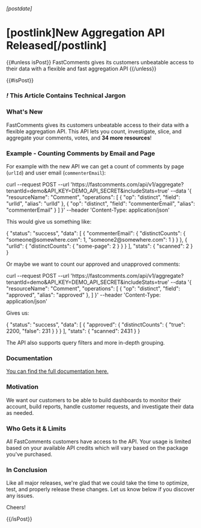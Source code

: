 ###### [postdate]
# [postlink]New Aggregation API Released[/postlink]

{{#unless isPost}}
FastComments gives its customers unbeatable access to their data with a flexible and fast aggregation API
{{/unless}}

{{#isPost}}

### <i class="circle">!</i> This Article Contains Technical Jargon

### What's New

FastComments gives its customers unbeatable access to their data with a flexible aggregation API. This API lets you count, investigate, slice, and aggregate
your comments, votes, and **34 more resources**!

### Example - Counting Comments by Email and Page

For example with the new API we can get a count of comments by page (`urlId`) and user email (`commenterEmail`):  

<div class="code">
curl --request POST --url 'https://fastcomments.com/api/v1/aggregate?tenantId=demo&API_KEY=DEMO_API_SECRET&includeStats=true' --data '{
    "resourceName": "Comment",
    "operations": [
        { "op": "distinct", "field": "urlId", "alias": "urlId" },
        { "op": "distinct", "field": "commenterEmail", "alias": "commenterEmail" }
    ]
}' --header 'Content-Type: application/json'
</div>

This would give us something like:

<div class="code">
{
    "status": "success",
    "data": [
        {
            "commenterEmail": {
                "distinctCounts": {
                    "someone@somewhere.com": 1,
                    "someone2@somewhere.com": 1
                }
            }
        },
        {
            "urlId": {
                "distinctCounts": {
                    "some-page": 2
                }
            }
        }
    ],
    "stats": { "scanned": 2 }
}
</div>

Or maybe we want to count our approved and unapproved comments:

<div class="code">
curl --request POST --url 'https://fastcomments.com/api/v1/aggregate?tenantId=demo&API_KEY=DEMO_API_SECRET&includeStats=true' --data '{
    "resourceName": "Comment",
    "operations": [
        { "op": "distinct", "field": "approved", "alias": "approved" },
    ]
}' --header 'Content-Type: application/json'
</div>

Gives us:

<div class="code">
{
    "status": "success",
    "data": [
        {
            "approved": { "distinctCounts": { "true": 2200, "false": 231 } }
        }
    ],
    "stats": { "scanned": 2431 }
}
</div>

The API also supports query filters and more in-depth grouping.

### Documentation

[You can find the full documentation here.](https://docs.fastcomments.com/guide-api.html#aggregate-post)

### Motivation

We want our customers to be able to build dashboards to monitor their account, build reports, handle customer requests, and investigate their data as needed.

### Who Gets it & Limits

All FastComments customers have access to the API. Your usage is limited based on your available API credits which will vary based
on the package you've purchased.

### In Conclusion

Like all major releases, we're glad that we could take the time to optimize, test, and properly release these changes. Let us know
below if you discover any issues.

Cheers!

{{/isPost}}
